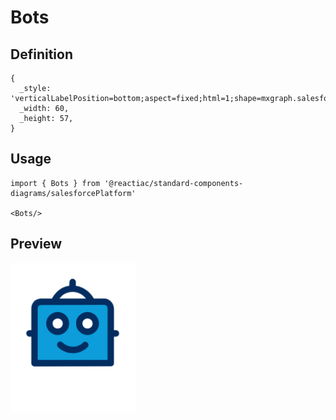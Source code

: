 # Bots

## Definition

```
{
  _style: 'verticalLabelPosition=bottom;aspect=fixed;html=1;shape=mxgraph.salesforce.bots;',
  _width: 60,
  _height: 57,
}
```

## Usage

```
import { Bots } from '@reactiac/standard-components-diagrams/salesforcePlatform'

<Bots/>
```

## Preview

<img src="./bots.png" width="200"/>
